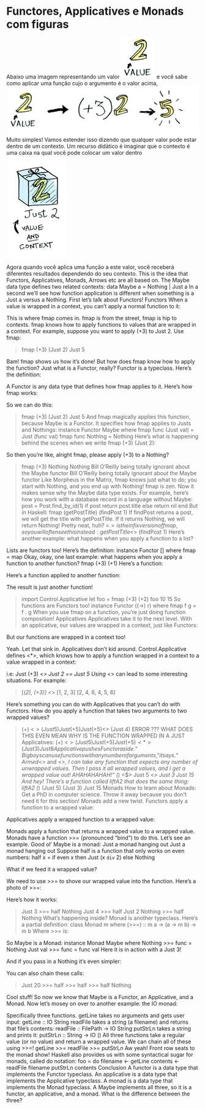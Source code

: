 # Functores, Applicatives e Monads com figuras



Abaixo uma imagem representando um valor
![](img/value.png)
e  você sabe como aplicar uma função cujo o argumento  é o  valor acima,
![](img/value_apply.png)
Muito simples! Vamos estender isso dizendo que qualquer valor pode estar dentro de um contexto. Um recurso didático é imaginar que o contexto é uma caixa na qual você pode colocar um valor dentro

![](img/value_and_context.png)

Agora quando você aplica uma função a este valor, você receberá diferentes resultados dependendo do seu contexto. This is the idea that Functors, Applicatives, Monads, Arrows etc are all based on. The Maybe data type defines two related contexts:
data Maybe a = Nothing | Just a
In a second we’ll see how function application is different when something is a Just a versus a Nothing. First let’s talk about Functors!
Functors
When a value is wrapped in a context, you can’t apply a normal function to it:

This is where fmap comes in. fmap is from the street, fmap is hip to contexts. fmap knows how to apply functions to values that are wrapped in a context. For example, suppose you want to apply (+3) to Just 2. Use fmap:
> fmap (+3) (Just 2)
Just 5

Bam! fmap shows us how it’s done! But how does fmap know how to apply the function?
Just what is a Functor, really?
Functor is a typeclass. Here’s the definition:

A Functor is any data type that defines how fmap applies to it. Here’s how fmap works:

So we can do this:
> fmap (+3) (Just 2)
Just 5
And fmap magically applies this function, because Maybe is a Functor. It specifies how fmap applies to Justs and Nothings:
instance Functor Maybe where
    fmap func (Just val) = Just (func val)
    fmap func Nothing = Nothing
Here’s what is happening behind the scenes when we write fmap (+3) (Just 2):

So then you’re like, alright fmap, please apply (+3) to a Nothing?
> fmap (+3) Nothing
Nothing
Bill O’Reilly being totally ignorant about the Maybe functor
Bill O’Reilly being totally ignorant about the Maybe functor
Like Morpheus in the Matrix, fmap knows just what to do; you start with Nothing, and you end up with Nothing! fmap is zen. Now it makes sense why the Maybe data type exists. For example, here’s how you work with a database record in a language without Maybe:
post = Post.find_by_id(1)
if post
  return post.title
else
  return nil
end
But in Haskell:
fmap (getPostTitle) (findPost 1)
If findPost returns a post, we will get the title with getPostTitle. If it returns Nothing, we will return Nothing! Pretty neat, huh? <$> is the infix version of fmap, so you will often see this instead:
getPostTitle <$> (findPost 1)
Here’s another example: what happens when you apply a function to a list?

Lists are functors too! Here’s the definition:
instance Functor [] where
    fmap = map
Okay, okay, one last example: what happens when you apply a function to another function?
fmap (+3) (+1)
Here’s a function:

Here’s a function applied to another function:

The result is just another function!
> import Control.Applicative
> let foo = fmap (+3) (+2)
> foo 10
15
So functions are Functors too!
instance Functor ((->) r) where
    fmap f g = f . g
When you use fmap on a function, you’re just doing function composition!
Applicatives
Applicatives take it to the next level. With an applicative, our values are wrapped in a context, just like Functors:

But our functions are wrapped in a context too!

Yeah. Let that sink in. Applicatives don’t kid around. Control.Applicative defines <*>, which knows how to apply a function wrapped in a context to a value wrapped in a context:

i.e:
Just (+3) <*> Just 2 == Just 5
Using <*> can lead to some interesting situations. For example:
> [(*2), (+3)] <*> [1, 2, 3]
[2, 4, 6, 4, 5, 6]

Here’s something you can do with Applicatives that you can’t do with Functors. How do you apply a function that takes two arguments to two wrapped values?
> (+) <$> (Just 5)
Just (+5)
> Just (+5) <$> (Just 4)
ERROR ??? WHAT DOES THIS EVEN MEAN WHY IS THE FUNCTION WRAPPED IN A JUST
Applicatives:
> (+) <$> (Just 5)
Just (+5)
> Just (+5) <*> (Just 3)
Just 8
Applicative pushes Functor aside. “Big boys can use functions with any number of arguments,” it says. “Armed <$> and <*>, I can take any function that expects any number of unwrapped values. Then I pass it all wrapped values, and I get a wrapped value out! AHAHAHAHAH!”
> (*) <$> Just 5 <*> Just 3
Just 15
And hey! There’s a function called liftA2 that does the same thing:
> liftA2 (*) (Just 5) (Just 3)
Just 15
Monads
How to learn about Monads:
Get a PhD in computer science.
Throw it away because you don’t need it for this section!
Monads add a new twist.
Functors apply a function to a wrapped value:

Applicatives apply a wrapped function to a wrapped value:

Monads apply a function that returns a wrapped value to a wrapped value. Monads have a function >>= (pronounced “bind”) to do this.
Let’s see an example. Good ol’ Maybe is a monad:
Just a monad hanging out
Just a monad hanging out
Suppose half is a function that only works on even numbers:
half x = if even x
           then Just (x `div` 2)
           else Nothing

What if we feed it a wrapped value?

We need to use >>= to shove our wrapped value into the function. Here’s a photo of >>=:

Here’s how it works:
> Just 3 >>= half
Nothing
> Just 4 >>= half
Just 2
> Nothing >>= half
Nothing
What’s happening inside? Monad is another typeclass. Here’s a partial definition:
class Monad m where
    (>>=) :: m a -> (a -> m b) -> m b
Where >>= is:

So Maybe is a Monad:
instance Monad Maybe where
    Nothing >>= func = Nothing
    Just val >>= func  = func val
Here it is in action with a Just 3!

And if you pass in a Nothing it’s even simpler:

You can also chain these calls:
> Just 20 >>= half >>= half >>= half
Nothing


Cool stuff! So now we know that Maybe is a Functor, an Applicative, and a Monad.
Now let’s mosey on over to another example: the IO monad:

Specifically three functions. getLine takes no arguments and gets user input:
getLine :: IO String
readFile takes a string (a filename) and returns that file’s contents:
readFile :: FilePath -> IO String
putStrLn takes a string and prints it:
putStrLn :: String -> IO ()
All three functions take a regular value (or no value) and return a wrapped value. We can chain all of these using >>=!
getLine >>= readFile >>= putStrLn
Aw yeah! Front row seats to the monad show!
Haskell also provides us with some syntactical sugar for monads, called do notation:
foo = do
    filename <- getLine
    contents <- readFile filename
    putStrLn contents
Conclusion
A functor is a data type that implements the Functor typeclass.
An applicative is a data type that implements the Applicative typeclass.
A monad is a data type that implements the Monad typeclass.
A Maybe implements all three, so it is a functor, an applicative, and a monad.
What is the difference between the three?
